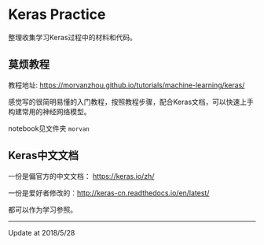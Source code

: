 # Keras Practice

整理收集学习Keras过程中的材料和代码。


## 莫烦教程

教程地址: https://morvanzhou.github.io/tutorials/machine-learning/keras/

感觉写的很简明易懂的入门教程，按照教程步骤，配合Keras文档，可以快速上手构建常用的神经网络模型。

notebook见文件夹 `morvan` 


## Keras中文文档

一份是偏官方的中文文档： https://keras.io/zh/

一份是爱好者修改的：http://keras-cn.readthedocs.io/en/latest/

都可以作为学习参照。



---

Update at 2018/5/28